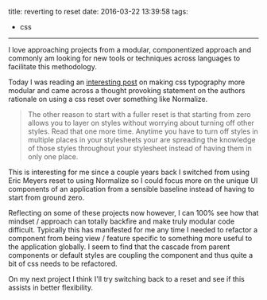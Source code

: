 title: reverting to reset
date: 2016-03-22 13:39:58
tags:
  - css

---

I love approaching projects from a modular, componentized approach and commonly am looking for new tools or techniques across languages to facilitate this methodology.

Today I was reading an [interesting post](http://thesassway.com/advanced/modular-css-typography) on making css typography more modular and came across a thought provoking statement on the authors rationale on using a css reset over something like Normalize.

> The other reason to start with a fuller reset is that starting from zero allows you to layer on styles without worrying about turning off other styles. Read that one more time. Anytime you have to turn off styles in multiple places in your stylesheets your are spreading the knowledge of those styles throughout your stylesheet instead of having them in only one place.

This is interesting for me since a couple years back I switched from using Eric Meyers reset to using Normalize so I could focus more on the unique UI components of an application from a sensible baseline instead of having to start from ground zero.

 Reflecting on some of these projects now however, I can 100% see how that mindset / approach can totally backfire and make truly modular code difficult. Typically this has manifested for me any time I needed to refactor a component from being view / feature specific to something more useful to the application globally. I seem to find that the cascade from parent components or default styles are coupling the component and thus quite a bit of css needs to be refactored.

 On my next project I think I'll try switching back to a reset and see if this assists in better flexibility.
